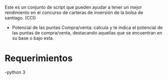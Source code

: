 Este es un conjunto de script que pueden ayudar a tener un mejor rendimiento en el concurso de carteras de inversión de la bolsa de santiago. (CCI)


- Potencial de las puntas Compra/venta: calcula y te indica el potencial de las puntas de compra/venta, destacando aquellas que se encuentran en su base o bajo esta. 


# Requerimientos
-python 3


